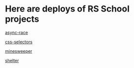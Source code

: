 # Here are deploys of RS School projects

[async-race](https://marigza.github.io/JSFE2023Q1/async-race/)

[css-selectors](https://marigza.github.io/JSFE2023Q1/css-selectors/)

[minesweeper](https://marigza.github.io/JSFE2023Q1/minesweeper/)

[shelter](https://marigza.github.io/JSFE2023Q1/shelter/pages/main)
